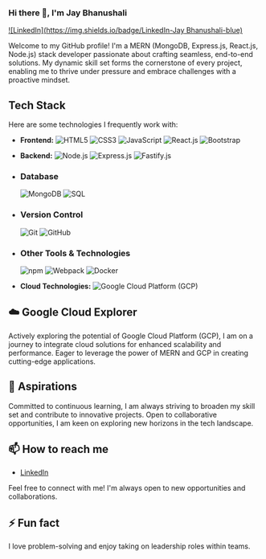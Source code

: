 ### Hi there 👋, I'm Jay Bhanushali

[![LinkedIn](https://img.shields.io/badge/LinkedIn-Jay Bhanushali-blue)](linkedin.com/in/jaybhanushali)

Welcome to my GitHub profile! I'm a MERN (MongoDB, Express.js, React.js, Node.js) stack developer passionate about crafting seamless, end-to-end solutions. My dynamic skill set forms the cornerstone of every project, enabling me to thrive under pressure and embrace challenges with a proactive mindset.

## Tech Stack

Here are some technologies I frequently work with:

- **Frontend:** 
  ![HTML5](https://img.shields.io/badge/-HTML5-E34F26?logo=html5&logoColor=white)
  ![CSS3](https://img.shields.io/badge/-CSS3-1572B6?logo=css3&logoColor=white)
  ![JavaScript](https://img.shields.io/badge/-JavaScript-F7DF1E?logo=javascript&logoColor=black)
  ![React.js](https://img.shields.io/badge/-React.js-61DAFB?logo=react&logoColor=black)
  ![Bootstrap](https://img.shields.io/badge/-Bootstrap-563D7C?logo=bootstrap&logoColor=white)

- **Backend:** 
  ![Node.js](https://img.shields.io/badge/-Node.js-339933?logo=node.js&logoColor=white)
  ![Express.js](https://img.shields.io/badge/-Express.js-000000?logo=express&logoColor=white)
  ![Fastify.js](https://img.shields.io/badge/-Fastify.js-000000?logo=fastify&logoColor=white)

- ### Database
  ![MongoDB](https://img.shields.io/badge/-MongoDB-47A248?logo=mongodb&logoColor=white)
  ![SQL](https://img.shields.io/badge/-SQL-4479A1?logo=postgresql&logoColor=white)

- ### Version Control
  ![Git](https://img.shields.io/badge/-Git-F05032?logo=git&logoColor=white)
  ![GitHub](https://img.shields.io/badge/-GitHub-181717?logo=github&logoColor=white)

- ### Other Tools & Technologies
  ![npm](https://img.shields.io/badge/-npm-CB3837?logo=npm&logoColor=white)
  ![Webpack](https://img.shields.io/badge/-Webpack-8DD6F9?logo=webpack&logoColor=black)
  ![Docker](https://img.shields.io/badge/-Docker-2496ED?logo=docker&logoColor=white)
  
- **Cloud Technologies:** 
  ![Google Cloud Platform (GCP)](https://img.shields.io/badge/-Google_Cloud_Platform_(GCP)-4285F4?logo=google-cloud&logoColor=white)




## ☁️ Google Cloud Explorer
Actively exploring the potential of Google Cloud Platform (GCP), I am on a journey to integrate cloud solutions for enhanced scalability and performance. Eager to leverage the power of MERN and GCP in creating cutting-edge applications.

## 🚀 Aspirations
Committed to continuous learning, I am always striving to broaden my skill set and contribute to innovative projects. Open to collaborative opportunities, I am keen on exploring new horizons in the tech landscape.


## 📫 How to reach me
- [LinkedIn](linkedin.com/in/jaybhanushali)

Feel free to connect with me! I'm always open to new opportunities and collaborations.

## ⚡ Fun fact
I love problem-solving and enjoy taking on leadership roles within teams.
